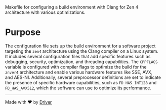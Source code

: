<!--------------------------------------------------------------------------------->
<!-- IMPORTANT: This file is auto-generated by Driver (https://driver.ai). -------->
<!-- Manual edits may be overwritten on future commits. --------------------------->
<!--------------------------------------------------------------------------------->

Makefile for configuring a build environment with Clang for Zen 4 architecture with various optimizations.

# Purpose
The configuration file sets up the build environment for a software project targeting the `zen4` architecture using the Clang compiler on a Linux system. It includes several configuration files that add specific features such as debugging, security, optimization, and threading capabilities. The `CPPFLAGS` variable is configured with compiler flags to optimize the build for the `znver4` architecture and enable various hardware features like SSE, AVX, and AES-NI. Additionally, several preprocessor definitions are set to indicate the presence of specific hardware capabilities, such as `FD_HAS_INT128` and `FD_HAS_AVX512`, which the software can use to optimize its performance.

---
Made with ❤️ by [Driver](https://www.driver.ai/)